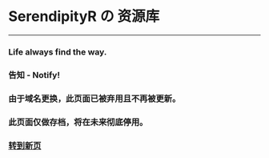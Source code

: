 # SerendipityR の 资源库
___

### Life always find the way.

### 告知 - Notify!
### 由于域名更换，此页面已被弃用且不再被更新。
### 此页面仅做存档，将在未来彻底停用。

### [转到新页](https://serendipityr.cn)